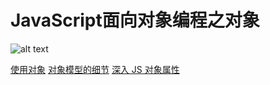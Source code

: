 # JavaScript面向对象编程之对象

![alt text](./img/JavaScript-object.svg "Title")

[使用对象](https://developer.mozilla.org/zh-CN/docs/Web/JavaScript/Guide/Working_with_Objects)
[对象模型的细节](https://developer.mozilla.org/zh-CN/docs/Web/JavaScript/Guide/Details_of_the_Object_Model)
[深入 JS 对象属性](https://juejin.im/post/6844903938869690375)